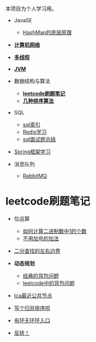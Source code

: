 本项目为个人学习用。

* JavaSE
  * [HashMap的底层原理](src/JavaSE/容器.md)

* **[计算机网络](src/network/计算机网络.md)**
* **[多线程](src/multi_thread/线程.md)**
* **[JVM](src/JVM/jvm.md)**

* 数据结构与算法
  * **[leetcode刷题笔记](src/leetcode/leetcode.md)**
  * **[几种排序算法](src/leetcode/归并_快排/)**
  
* SQL
  * [sql索引](src/sql/sql索引.md)
  * [Redis学习](src/sql/Redis.md)  
  * [sql面试题总结](src/sql/sql面试.md)  
* [Spring框架学习](src/SSM/Spring.md)
* 消息队列
  * [RabbitMQ](src/消息队列MQ/RabbitMQ.md)
    
# leetcode刷题笔记

* 位运算
    * [如何计算二进制数中1的个数](src/leetcode/位运算/byte.md)
    * [不用加号的加法](src/leetcode/位运算/byte.md)
    
* [二分查找的左右边界](src/leetcode/双指针/二分查找.md)
  
* **动态规划**
    * [经典的背包问题](src/leetcode/动态规划/bags.md)
    * [leetcode中的背包问题](src/leetcode/动态规划/leetcodebags.md)
    
* [lca最近公共节点](src/leetcode/树/lca.md)
* [写个归并排序呗](src/leetcode/归并_快排/mergesort.md)

* [有环无环环入口](src/leetcode/链表/huan.md)
* [反转！](src/leetcode/链表/reverse.md)